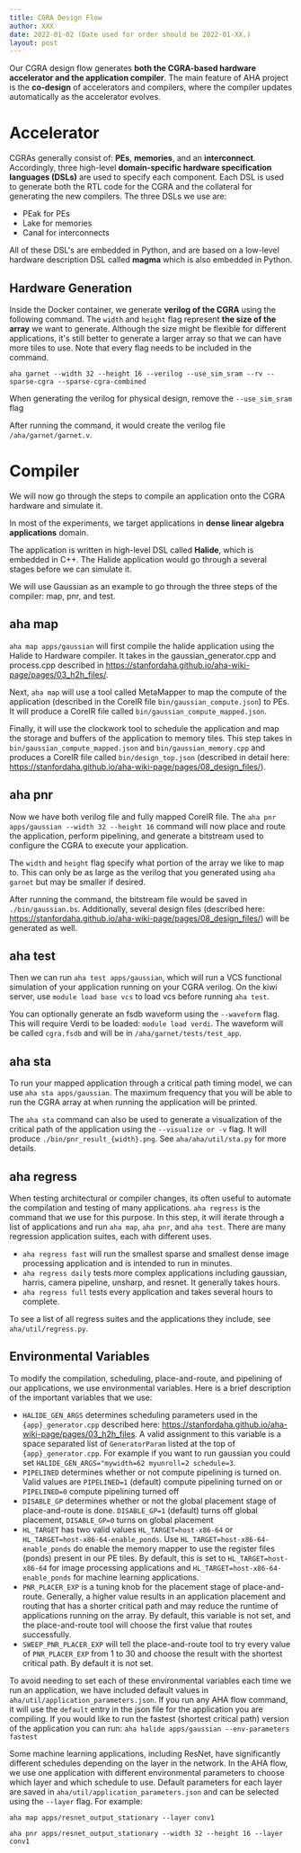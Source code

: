 ```yaml
---
title: CGRA Design Flow
author: XXX
date: 2022-01-02 (Date used for order should be 2022-01-XX.)
layout: post
---
```


Our CGRA design flow generates **both the CGRA-based hardware accelerator and the application compiler**. The main feature of AHA project is the **co-design** of accelerators and compilers, where the compiler updates automatically as the accelerator evolves.


# Accelerator
CGRAs generally consist of: **PEs**, **memories**, and an **interconnect**. Accordingly, three high-level **domain-specific hardware specification languages (DSLs)** are used to specify each component. Each DSL is used to generate both the RTL code for the CGRA and the collateral for generating the new compilers.
The three DSLs we use are:
- PEak for PEs
- Lake for memories
- Canal for interconnects

All of these DSL's are embedded in Python, and are based on a low-level hardware description DSL called **magma** which is also embedded in Python. 

## Hardware Generation
Inside the Docker container, we generate **verilog of the CGRA** using the following command. The `width` and `height` flag represent **the size of the array** we want to generate. Although the size might be flexible for different applications, it's still better to generate a larger array so that we can have more tiles to use. Note that every flag needs to be included in the command.

    aha garnet --width 32 --height 16 --verilog --use_sim_sram --rv --sparse-cgra --sparse-cgra-combined
    
When generating the verilog for physical design, remove the `--use_sim_sram` flag

After running the command, it would create the verilog file `/aha/garnet/garnet.v`.


# Compiler
We will now go through the steps to compile an application onto the CGRA hardware and simulate it.

In most of the experiments, we target applications in **dense linear algebra applications** domain. 

The application is written in high-level DSL called **Halide**, which is embedded in C++. The Halide application would go through a several stages before we can simulate it.

We will use Gaussian as an example to go through the three steps of the compiler: map, pnr, and test.

## aha map 
`aha map apps/gaussian` will first compile the halide application using the Halide to Hardware compiler. It takes in the gaussian_generator.cpp and process.cpp described in https://stanfordaha.github.io/aha-wiki-page/pages/03_h2h_files/. 

Next, `aha map` will use a tool called MetaMapper to map the compute of the application (described in the CoreIR file `bin/gaussian_compute.json`) to PEs. It will produce a CoreIR file called `bin/gaussian_compute_mapped.json`.

Finally, it will use the clockwork tool to schedule the application and map the storage and buffers of the application to memory tiles. This step takes in  `bin/gaussian_compute_mapped.json` and `bin/gaussian_memory.cpp` and produces a CoreIR file called `bin/design_top.json` (described in detail here: https://stanfordaha.github.io/aha-wiki-page/pages/08_design_files/).

## aha pnr 
Now we have both verilog file and fully mapped CoreIR file. The `aha pnr apps/gaussian --width 32 --height 16` command will now place and route the application, perform pipelining, and generate a bitstream used to configure the CGRA to execute your application. 

The `width` and `height` flag specify what portion of the array we like to map to. This can only be as large as the verilog that you generated using `aha garnet` but may be smaller if desired.

After running the command, the bitstream file would be saved in `./bin/gaussian.bs`. Additionally, several design files (described here: https://stanfordaha.github.io/aha-wiki-page/pages/08_design_files/) will be generated as well.

## aha test 
Then we can run `aha test apps/gaussian`, which will run a VCS functional simulation of your application running on your CGRA verilog. On the kiwi server, use `module load base vcs` to load vcs before running `aha test`.

You can optionally generate an fsdb waveform using the `--waveform` flag. This will require Verdi to be loaded: `module load verdi`. The waveform will be called `cgra.fsdb` and will be in `/aha/garnet/tests/test_app`.

## aha sta
To run your mapped application through a critical path timing model, we can use `aha sta apps/gaussian`. The maximum frequency that you will be able to run the CGRA array at when running the application will be printed.

The `aha sta` command can also be used to generate a visualization of the critical path of the application using the `--visualize or -v` flag. It will produce `./bin/pnr_result_{width}.png`. See `aha/aha/util/sta.py` for more details. 

## aha regress
When testing architectural or compiler changes, its often useful to automate the compilation and testing of many applications. `aha regress` is the command that we use for this purpose. In this step, it will iterate through a list of applications and run `aha map`, `aha pnr`, and `aha test`. There are many regression application suites, each with different uses. 


- `aha regress fast` will run the smallest sparse and smallest dense image processing application and is intended to run in minutes.
- `aha regress daily` tests more complex applications including gaussian, harris, camera pipeline, unsharp, and resnet. It generally takes hours.
- `aha regress full` tests every application and takes several hours to complete.


To see a list of all regress suites and the applications they include, see `aha/util/regress.py`.

## Environmental Variables
To modify the compilation, scheduling, place-and-route, and pipelining of our applications, we use environmental variables. Here is a brief description of the important variables that we use:

- `HALIDE_GEN_ARGS` determines scheduling parameters used in the `{app}_generator.cpp` described here: https://stanfordaha.github.io/aha-wiki-page/pages/03_h2h_files. A valid assignment to this variable is a space separated list of `GeneratorParam` listed at the top of `{app}_generator.cpp`. For example if you want to run gaussian you could set `HALIDE_GEN_ARGS="mywidth=62 myunroll=2 schedule=3`.
- `PIPELINED` determines whether or not compute pipelining is turned on. Valid values are `PIPELINED=1` (default) compute pipelining turned on or `PIPELINED=0` compute pipelining turned off
- `DISABLE_GP` determines whether or not the global placement stage of place-and-route is done. `DISABLE_GP=1` (default) turns off global placement, `DISABLE_GP=0` turns on global placement
- `HL_TARGET` has two valid values `HL_TARGET=host-x86-64` or `HL_TARGET=host-x86-64-enable_ponds`. Use `HL_TARGET=host-x86-64-enable_ponds` do enable the memory mapper to use the register files (ponds) present in our PE tiles. By default, this is set to `HL_TARGET=host-x86-64` for image processing applications and `HL_TARGET=host-x86-64-enable_ponds` for machine learning applications.
- `PNR_PLACER_EXP` is a tuning knob for the placement stage of place-and-route. Generally, a higher value results in an application placement and routing that has a shorter critical path and may reduce the runtime of applications running on the array. By default, this variable is not set, and the place-and-route tool will choose the first value that routes successfully. 
- `SWEEP_PNR_PLACER_EXP` will tell the place-and-route tool to try every value of `PNR_PLACER_EXP` from 1 to 30 and choose the result with the shortest critical path. By default it is not set.



To avoid needing to set each of these environmental variables each time we run an application, we have included default values in `aha/util/application_parameters.json`. If you run any AHA flow command, it will use the `default` entry in the json file for the application you are compiling. If you would like to run the fastest (shortest critical path) version of the application you can run:
`aha halide apps/gaussian --env-parameters fastest`

Some machine learning applications, including ResNet, have significantly different schedules depending on the layer in the network. In the AHA flow, we use one application with different environmental parameters to choose which layer and which schedule to use. Default parameters for each layer are saved in `aha/util/application_parameters.json` and can be selected using the `--layer` flag. For example:

`aha map apps/resnet_output_stationary --layer conv1`

`aha pnr apps/resnet_output_stationary --width 32 --height 16 --layer conv1`
